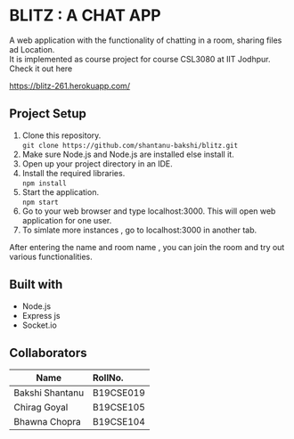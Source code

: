 # BLITZ : A CHAT APP

A web application with the functionality of chatting in a room, sharing files ad Location.<br/>
It is implemented as course project for course CSL3080 at IIT Jodhpur.<br/>
Check it out here

https://blitz-261.herokuapp.com/

## Project Setup

1. Clone this repository.<br/>
   `git clone https://github.com/shantanu-bakshi/blitz.git`
2. Make sure Node.js and Node.js are installed else install it.<br/>
3. Open up your project directory in an IDE.<br/>
4. Install the required libraries.<br/>
   `npm install`
5. Start the application.<br/>
   `npm start`
6. Go to your web browser and type localhost:3000. This will open web application for one user.
7. To simlate more instances , go to localhost:3000 in another tab.

After entering the name and room name , you can join the room and try out various functionalities.

## Built with

- Node.js
- Express js
- Socket.io

## Collaborators

| Name            | RollNo.   |
| --------------- | :-------- |
| Bakshi Shantanu | B19CSE019 |
| Chirag Goyal    | B19CSE105 |
| Bhawna Chopra   | B19CSE104 |
